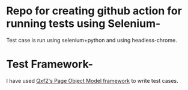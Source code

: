 # Repo for creating github action for running tests using Selenium- 
Test case is run using selenium+python and using headless-chrome.

# Test Framework-
I have used <a href="https://github.com/qxf2/qxf2-page-object-model">Qxf2's Page Object Model framework</a> to write test cases.
